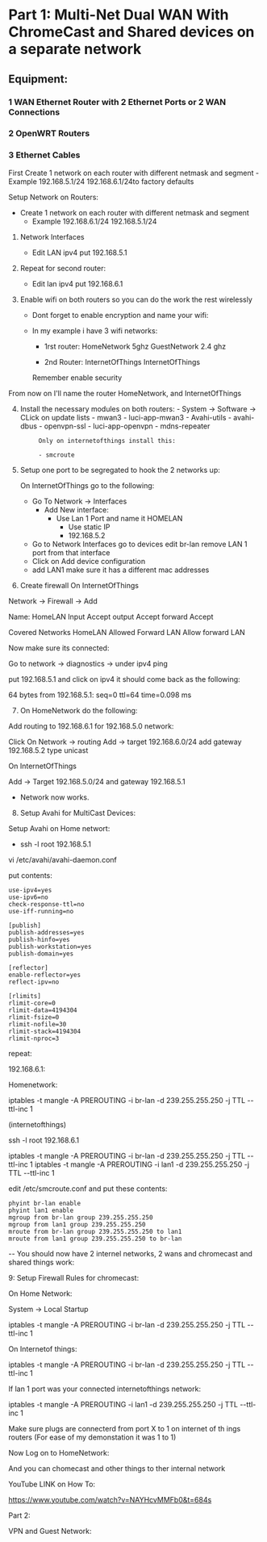 # Part 1: Multi-Net Dual WAN With ChromeCast and Shared devices on a separate network

## Equipment:


### 1 WAN Ethernet Router with 2 Ethernet Ports or 2 WAN Connections

### 2 OpenWRT Routers
### 3 Ethernet Cables
 
First Create 1 network on each router with different netmask and segment
    - Example
              192.168.5.1/24
              192.168.6.1/24to factory defaults


Setup Network on Routers:

-  Create 1 network on each router with different netmask and segment
    - Example
              192.168.6.1/24
              192.168.5.1/24


1. Network Interfaces 
    - Edit LAN  ipv4
        put 192.168.5.1
    
2. Repeat for second router:
    - Edit lan ipv4
         put 192.168.6.1

3. Enable wifi on both routers so you can do the work the rest wirelessly

    - Dont forget to enable encryption and name your wifi:

    - In my example i have 3 wifi networks:
       - 1rst router: HomeNetwork 5ghz
                      GuestNetwork 2.4 ghz

        - 2nd Router:  InternetOfThings
                       InternetOfThings

        Remember enable security

From now on I'll name the router HomeNetwork, and InternetOfThings


4. Install the necessary modules on both routers:
         - System -> Software -> CLick on update lists
            - mwan3
            - luci-app-mwan3
            - Avahi-utils 
            - avahi-dbus 
            - openvpn-ssl
            - luci-app-openvpn
            - mdns-repeater

            Only on internetofthings install this:

            - smcroute

            
6.  Setup one port to be segregated to hook the 2 networks up:

    On InternetOfThings go to the following:

    - Go To Network -> Interfaces
       - Add New interface: 
         - Use Lan 1 Port and name it HOMELAN
           - Use static IP
           - 192.168.5.2
    - Go to Network Interfaces
      go to devices 
      edit br-lan
      remove LAN 1 port from that interface
    - Click on Add device configuration
    - add LAN1  make sure it has a different mac addresses


7. Create firewall On InternetOfThings

Network -> Firewall -> Add

Name: HomeLAN
Input Accept
output Accept
forward Accept

Covered Networks HomeLAN
Allowed Forward LAN
Allow forward LAN

Now make sure its connected:

Go to network -> diagnostics ->
under ipv4 ping

put 192.168.5.1 and click on ipv4 it should come back as the following:

64 bytes from 192.168.5.1: seq=0 ttl=64 time=0.098 ms

7. On HomeNetwork do the following:

Add routing to 192.168.6.1 for 192.168.5.0 network:

Click On Network -> routing
Add -> target 192.168.6.0/24
add gateway 192.168.5.2 type unicast

On InternetOfThings 

Add -> Target 192.168.5.0/24
and gateway 192.168.5.1


- Network now works.

8. Setup Avahi for MultiCast Devices:

Setup Avahi on Home networt:

- ssh -l root 192.168.5.1

vi /etc/avahi/avahi-daemon.conf

put contents:
```[server]
use-ipv4=yes
use-ipv6=no
check-response-ttl=no
use-iff-running=no

[publish]
publish-addresses=yes
publish-hinfo=yes
publish-workstation=yes
publish-domain=yes

[reflector]
enable-reflector=yes
reflect-ipv=no

[rlimits]
rlimit-core=0
rlimit-data=4194304
rlimit-fsize=0
rlimit-nofile=30
rlimit-stack=4194304
rlimit-nproc=3
```

repeat:

192.168.6.1:

Homenetwork:

iptables -t mangle -A PREROUTING -i br-lan -d 239.255.255.250 -j TTL --ttl-inc 1



(internetofthings)

ssh -l root 192.168.6.1 

iptables -t mangle -A PREROUTING -i br-lan -d 239.255.255.250 -j TTL --ttl-inc 1
iptables -t mangle -A PREROUTING -i lan1  -d 239.255.255.250 -j TTL --ttl-inc 1

edit /etc/smcroute.conf
and put these contents:
```
phyint br-lan enable
phyint lan1 enable 
mgroup from br-lan group 239.255.255.250
mgroup from lan1 group 239.255.255.250
mroute from br-lan group 239.255.255.250 to lan1
mroute from lan1 group 239.255.255.250 to br-lan
```


-- You should now have 2 internel networks, 2 wans and chromecast and shared things work:


9: Setup Firewall Rules for chromecast:

On Home Network:

System -> Local Startup

iptables -t mangle -A PREROUTING -i br-lan -d 239.255.255.250 -j TTL --ttl-inc 1


On Internetof things:

iptables -t mangle -A PREROUTING -i br-lan -d 239.255.255.250 -j TTL --ttl-inc 1

If lan 1 port was your connected internetofthings network:

iptables -t mangle -A PREROUTING -i lan1  -d 239.255.255.250 -j TTL --ttl-inc 1


Make sure plugs are connecterd from port X to 1 on internet of th ings routers
(For ease of my demonstation it was 1 to 1)

Now Log on to HomeNetwork:

And you can chomecast and other things to ther internal network

YouTube LINK on How To:

https://www.youtube.com/watch?v=NAYHcvMMFb0&t=684s


Part 2:

VPN and Guest Network:
